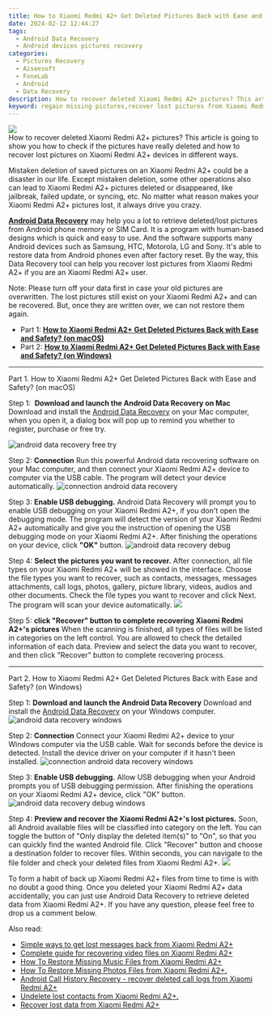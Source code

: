 ```yaml
---
title: How to Xiaomi Redmi A2+ Get Deleted Pictures Back with Ease and Safety?
date: 2024-02-12 12:44:27
tags: 
  - Android Data Recovery
  - Android devices pictures recovery
categories: 
  - Pictures Recovery
  - Aiseesoft
  - FoneLab
  - Android
  - Data Recovery
description: How to recover deleted Xiaomi Redmi A2+ pictures? This article is going to show you how to check if the pictures have really deleted and how to recover lost pictures on Xiaomi Redmi A2+ devices in different ways.
keyword: regain missing pictures,recover lost pictures from Xiaomi Redmi A2+,restore deleted pictures on Xiaomi Redmi A2+,android pictures retrieval,retrieve wiped pictures Xiaomi Redmi A2+,Xiaomi Redmi A2+ pictures recovery,Xiaomi Redmi A2+ reset but recover pictures,how to restore your files from Xiaomi Redmi A2+,my pictures deleted from Xiaomi Redmi A2+ how to undo pictures,how to recover pictures in Xiaomi Redmi A2+,how to retrieve pictures from Xiaomi Redmi A2+
---
```


<img src="https://img0mobiles.techidaily.com/images/best-assets/devices/xiaomi/xiaomi-redmi-a2plus/2.jpg" class="atpl-imgstyle"  />

<div class="atpl-content atpl-for-fonelab-android recover-pictures">

<div class="atpl-post-description-part-1">
How to recover deleted Xiaomi Redmi A2+ pictures? This article is going to show you how to check if the pictures have really deleted and how to recover lost pictures on Xiaomi Redmi A2+ devices in different ways.
</div>

<div class="atpl-post-description-part-2">
<div class="tpl-content-sub-paragraph-content">
  <p>
    Mistaken deletion of saved pictures on an Xiaomi Redmi A2+ could be a disaster in our life. Except mistaken deletion, some other operations also can lead to Xiaomi Redmi A2+ pictures deleted or disappeared, like jailbreak, failed update, or syncing, etc. No matter what reason makes your Xiaomi Redmi A2+ pictures lost, it always drive you crazy.
  </p>
</div>
</div>

<div class="atpl-post-description-part-3">
<div class="tpl-content-sub-paragraph-content">
  <p>
    <a href="https://tools.techidaily.com/aiseesoft-android-data-recovery/" target="_blank" rel="noopener"><strong>Android Data Recovery</strong></a> may help you a lot to retrieve deleted/lost pictures from Android phone memory or SIM Card. It is a program with human-based designs which is quick and easy to use. And the software supports many Android devices such as Samsung, HTC, Motorola, LG and Sony. It's able to restore data from Android phones even after factory reset. By the way, this Data Recovery tool can help you recover lost pictures from Xiaomi Redmi A2+ if you are an Xiaomi Redmi A2+ user.
  </p>
</div>
<div class="tpl-content-sub-paragraph-content">
  <p>
    Note: Please turn off your data first in case your old pictures are overwritten. The lost pictures still exist on your Xiaomi Redmi A2+ and can be recovered. But, once they are written over, we can not restore them again.
  </p>
</div>
</div>

<ul>
  <li>Part 1: <strong><a href="#p1"> How to Xiaomi Redmi A2+ Get Deleted Pictures Back with Ease and Safety?  (on macOS)</a></strong></li>
  <li>Part 2: <strong><a href="#p2"> How to Xiaomi Redmi A2+ Get Deleted Pictures Back with Ease and Safety?  (on Windows)</a></strong></li>
</ul>



<!-- Part 1 -->
<a id="p1" name="p1" ></a><hr>

<div>
  <span class="atpl-step-part-style">Part 1. How to Xiaomi Redmi A2+ Get Deleted Pictures Back with Ease and Safety? (on macOS)</span>
</div>  

<span class="atpl-stepstyle-a"><span>Step 1: </span></span> <strong>Download and launch the Android Data Recovery on Mac</strong>
Download and install the <a href="https://tools.techidaily.com/aiseesoft-android-data-recovery/" target="_blank" rel="noopener">Android Data Recovery</a> on your Mac computer, when you open it, a dialog box will pop up to remind you whether to register, purchase or free try.

<img src="https://tools.techidaily.com/images/apps/aiseesoft/android-data-recovery/mac-free-try.png" class="atpl-imgstyle" alt="android data recovery free try" />

<span class="atpl-stepstyle-a"><span>Step 2: </span></span> <strong>Connection</strong>
Run this powerful Android data recovering software on your Mac computer, and then connect your Xiaomi Redmi A2+ device to computer via the USB cable. The program will detect your device automatically.
<img src="https://tools.techidaily.com/images/apps/aiseesoft/android-data-recovery/mac-connection-interface.jpg" class="atpl-imgstyle" alt="connection android data recovery" />

<span class="atpl-stepstyle-a"><span>Step 3: </span></span> <strong>Enable USB debugging.</strong>
Android Data Recovery will prompt you to enable USB debugging on your Xiaomi Redmi A2+, if you don't open the debugging mode. The program will detect the version of your Xiaomi Redmi A2+ automatically and give you the instruction of opening the USB debugging mode on your Xiaomi Redmi A2+. After finishing the operations on your device, click <strong>"OK"</strong> button.
<img src="https://tools.techidaily.com/images/apps/aiseesoft/android-data-recovery/mac-android-usb-debug.jpg"  class="atpl-imgstyle" alt="android data recovery debug" />

<span class="atpl-stepstyle-a"><span>Step 4: </span></span> <strong>Select the pictures you want to recover.</strong>
After connection, all file types on your Xiaomi Redmi A2+ will be showed in the interface. Choose the file types you want to recover, such as contacts, messages, messages attachments, call logs, photos, gallery, picture library, videos, audios and other documents. Check the file types you want to recover and click Next. The program will scan your device automatically.
<img src="https://tools.techidaily.com/images/apps/aiseesoft/android-data-recovery/mac-choose-type-photos.jpg" class="atpl-imgstyle"  />

<span class="atpl-stepstyle-a"><span>Step 5: </span></span> <strong>click "Recover" button to  complete recovering Xiaomi Redmi A2+'s pictures</strong>
When the scanning is finished, all types of files will be listed in categories on the left control. You are allowed to check the detailed information of each data. Preview and select the data you want to recover, and then click "Recover" button to complete recovering process.


<a id="p2" name="p2"></a><hr>

<!-- Part 2 -->
<div>
  <span class="atpl-step-part-style">Part 2. How to Xiaomi Redmi A2+ Get Deleted Pictures Back with Ease and Safety? (on Windows)</span>
</div>

<span class="atpl-stepstyle-a"><span>Step 1: </span></span> <strong>Download and launch the Android Data Recovery</strong>
Download and install the <a href="https://tools.techidaily.com/aiseesoft-android-data-recovery/" target="_blank" rel="noopener">Android Data Recovery</a> on your Windows computer.
<img src="https://tools.techidaily.com/images/apps/aiseesoft/android-data-recovery/win-start-interface.png"  class="atpl-imgstyle" alt="android data recovery windows" />

<span class="atpl-stepstyle-a"><span>Step 2: </span></span> <strong>Connection</strong>
Connect your Xiaomi Redmi A2+ device to your Windows computer via the USB cable. Wait for seconds before the device is detected. Install the device driver on your computer if it hasn't been installed.
<img src="https://tools.techidaily.com/images/apps/aiseesoft/android-data-recovery/win-connection-interface.png" class="atpl-imgstyle" alt="connection android data recovery windows" />

<span class="atpl-stepstyle-a"><span>Step 3: </span></span> <strong>Enable USB debugging.</strong>
Allow USB debugging when your Android prompts you of USB debugging permission. After finishing the operations on your Xiaomi Redmi A2+ device, click "OK" button.
<img src="https://tools.techidaily.com/images/apps/aiseesoft/android-data-recovery/win-android-usb-debug.png" class="atpl-imgstyle" alt="android data recovery debug windows" />

<span class="atpl-stepstyle-a"><span>Step 4: </span></span> <strong>Preview and recover the Xiaomi Redmi A2+'s lost pictures.</strong>
Soon, all Android available files will be classified into category on the left. You can toggle the button of "Only display the deleted item(s)" to "On", so that you can quickly find the wanted Android file. Click "Recover" button and choose a destination folder to recover files. Within seconds, you can navigate to the file folder and check your deleted files from Xiaomi Redmi A2+.
<img src="https://tools.techidaily.com/images/apps/aiseesoft/android-data-recovery/win-recover-photos.png" class="atpl-imgstyle"  />

<div class="atpl-post-description-part-4">
<div class="tpl-content-sub-paragraph-normal">
  <p>
    To form a habit of back up Xiaomi Redmi A2+ files from time to time is with no doubt a good thing. Once you deleted your Xiaomi Redmi A2+ data accidentally, you can just use Android Data Recovery to retrieve deleted data from Xiaomi Redmi A2+. If you have any question, please feel free to drop us a comment below.
  </p>
</div>
</div>

<ins class="adsbygoogle"
     style="display:block"
     data-ad-client="ca-pub-7571918770474297"
     data-ad-slot="8358498916"
     data-ad-format="auto"
     data-full-width-responsive="true"></ins>

<span class="atpl-alsoreadstyle">Also read:</span>
<div><ul>
<li><a href="/simple-ways-to-get-lost-messages-back-from-xiaomi-redmi-a2plus-by-fonelab-android-recover-messages/" target="_blank" rel="noopener"><u>Simple ways to get lost messages back from Xiaomi Redmi A2+</u></a></li>
<li><a href="/complete-guide-for-recovering-video-files-on-xiaomi-redmi-a2plus-by-fonelab-android-recover-video/" target="_blank" rel="noopener"><u>Complete guide for recovering video files on Xiaomi Redmi A2+</u></a></li>
<li><a href="/how-to-restore-missing-music-files-from-xiaomi-redmi-a2plus-by-fonelab-android-recover-music/" target="_blank" rel="noopener"><u>How To  Restore Missing Music Files from Xiaomi Redmi A2+</u></a></li>
<li><a href="/how-to-restore-missing-photos-files-from-xiaomi-redmi-a2plus-by-fonelab-android-recover-photos/" target="_blank" rel="noopener"><u>How To  Restore Missing Photos Files from Xiaomi Redmi A2+.</u></a></li>
<li><a href="/android-call-history-recovery-recover-deleted-call-logs-from-xiaomi-redmi-a2plus-by-fonelab-android-recover-call-logs/" target="_blank" rel="noopener"><u>Android Call History Recovery - recover deleted call logs from Xiaomi Redmi A2+</u></a></li>
<li><a href="/undelete-lost-contacts-from-xiaomi-redmi-a2plus-by-fonelab-android-recover-contacts/" target="_blank" rel="noopener"><u>Undelete lost contacts from Xiaomi Redmi A2+.</u></a></li>
<li><a href="/recover-lost-data-from-xiaomi-redmi-a2plus-by-fonelab-android-recover-data/" target="_blank" rel="noopener"><u>Recover lost data from Xiaomi Redmi A2+</u></a></li>
</ul></div>

</div>
